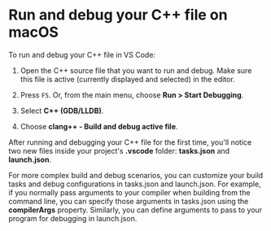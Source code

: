<h1 data-loc-id="walkthrough.mac.title.run.and.debug.your.file">Run and debug your C++ file on macOS</h1>
<p data-loc-id="walkthrough.mac.run.and.debug.your.file">To run and debug your C++ file in VS Code:</p>
<ol>
<li><p data-loc-id="walkthrough.mac.instructions1">Open the C++ source file that you want to run and debug. Make sure this file is active (currently displayed and selected) in the editor.</p>
</li>
<li><p data-loc-id="walkthrough.mac.press.f5">Press <code>F5</code>. Or, from the main menu, choose <strong><span data-loc-id="walkthrough.mac.run" data-loc-hint="Refers to Run command on main menu">Run</span> &gt; <span data-loc-id="walkthrough.mac.start.debugging" data-loc-hint="Refers to Start Debugging command under Run menu on main menu">Start Debugging</span></strong>.</p>
</li>
<li><p data-loc-id="walkthrough.mac.select.compiler">Select <strong>C++ (GDB/LLDB)</strong>.</p>
</li>
<li><p data-loc-id="walkthrough.mac.choose.build.active.file">Choose <strong>clang++ - <span data-loc-id="walkthrough.mac.build.and.debug.active.file" data-loc-hint="Should be the same as translation for build.and.debug.active.file in extension.ts">Build and debug active file</span></strong>.</p>
</li>
</ol>
<p data-loc-id="walkthrough.mac.after.running">After running and debugging your C++ file for the first time, you'll notice two new files inside your project's <strong>.vscode</strong> folder: <strong>tasks.json</strong> and <strong>launch.json</strong>.</p>

<p data-loc-id="walkthrough.mac.for.more.complex">For more complex build and debug scenarios, you can customize your build tasks and debug configurations in <span>tasks.json</span> and <span>launch.json</span>. For example, if you normally pass arguments to your compiler when building from the command line, you can specify those arguments in <span>tasks.json</span> using the <strong>compilerArgs</strong> property. Similarly, you can define arguments to pass to your program for debugging in <span>launch.json</span>.</p>
